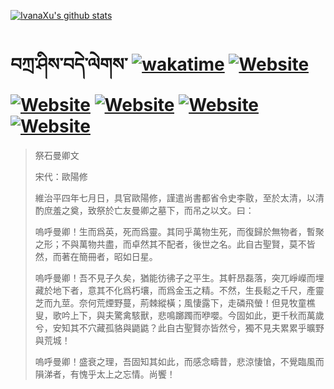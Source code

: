 [![IvanaXu's github stats](https://github-readme-stats.vercel.app/api?username=IvanaXu&theme=shadow_red)](https://github.com/anuraghazra/github-readme-stats)
# བཀྲ་ཤིས་བདེ་ལེགས་	[![wakatime](https://wakatime.com/badge/user/5043ee4a-e361-4607-9d47-d557f2005d05.svg)](https://wakatime.com/@5043ee4a-e361-4607-9d47-d557f2005d05)	[![Website](https://img.shields.io/website?label=&up_color=orange&up_message=Tianchi&url=https%3A%2F%2Fshields.io)](https://tianchi.aliyun.com/home/science/scienceDetail?userId=1095279182618)	[![Website](https://img.shields.io/website?label=&up_color=green&up_message=Yuque&url=https%3A%2F%2Fshields.io)](https://www.yuque.com/ivanaxu)	[![Website](https://img.shields.io/website?label=&up_color=yellow&up_message=Leetcode&url=https%3A%2F%2Fshields.io)](https://leetcode.cn/u/ivanaxu)	[![Website](https://img.shields.io/website?label=&up_color=violet&up_message=AIstudio&url=https%3A%2F%2Fshields.io)](https://aistudio.baidu.com/aistudio/personalcenter/thirdview/979775)	[![Website](https://img.shields.io/website?label=&up_color=red&up_message=Gitee&url=https%3A%2F%2Fshields.io)](https://gitee.com/IvanaXu)
> 祭石曼卿文
> 
> 宋代：歐陽修 
> 
> 維治平四年七月日，具官歐陽修，謹遣尚書都省令史李敭，至於太清，以清酌庶羞之奠，致祭於亡友曼卿之墓下，而吊之以文。曰：
> 
> 嗚呼曼卿！生而爲英，死而爲靈。其同乎萬物生死，而復歸於無物者，暫聚之形；不與萬物共盡，而卓然其不配者，後世之名。此自古聖賢，莫不皆然，而著在簡冊者，昭如日星。
> 
> 嗚呼曼卿！吾不見子久矣，猶能彷彿子之平生。其軒昂磊落，突兀崢嶸而埋藏於地下者，意其不化爲朽壤，而爲金玉之精。不然，生長鬆之千尺，產靈芝而九莖。奈何荒煙野蔓，荊棘縱橫；風悽露下，走磷飛螢！但見牧童樵叟，歌吟上下，與夫驚禽駭獸，悲鳴躑躅而咿嚶。今固如此，更千秋而萬歲兮，安知其不穴藏孤貉與鼯鼪？此自古聖賢亦皆然兮，獨不見夫累累乎曠野與荒城！
> 
> 嗚呼曼卿！盛衰之理，吾固知其如此，而感念疇昔，悲涼悽愴，不覺臨風而隕涕者，有愧乎太上之忘情。尚饗！
>
